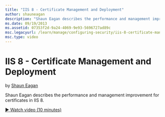 ```yaml
---
title: "IIS 8 - Certificate Management and Deployment"
author: shauneagan
description: "Shaun Eagan describes the performance and management improvement for certificates in IIS 8."
ms.date: 09/19/2013
ms.assetid: 07353f2d-9a24-4069-9e93-5696727ad89c
msc.legacyurl: /learn/manage/configuring-security/iis-8-certificate-management-and-deployment
msc.type: video
---
```

IIS 8 - Certificate Management and Deployment
====================
by [Shaun Eagan](https://github.com/shauneagan)

Shaun Eagan describes the performance and management improvement for certificates in IIS 8.

[&#9654; Watch video (10 minutes)](https://channel9.msdn.com/Blogs/IIS-NET-Site-Videos/iis-8-certificate-management-and-deployment)
